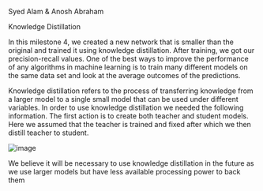 Syed Alam & Anosh Abraham

Knowledge Distillation

In this milestone 4, we created a new network that is smaller than the original and trained it using knowledge distillation. After training, we got our precision-recall values. One of the best ways to improve the performance of any algorithms in machine learning is to train many different models on the same data set and look at the average outcomes of the predictions. 

Knowledge distillation refers to the process of transferring knowledge from a larger model to a single small model that can be used under different variables. In order to use knowledge distillation we needed the following information. The first action is to create both teacher and student models. Here we assumed that the teacher is trained and fixed after which we then distill teacher to student. 

![image](https://user-images.githubusercontent.com/91106087/205528865-87956155-5ca4-40c0-b0d5-e6d8c5cfd245.png)

We believe it will be necessary to use knowledge distillation in the future as we use larger models but have less available processing power to back them 
